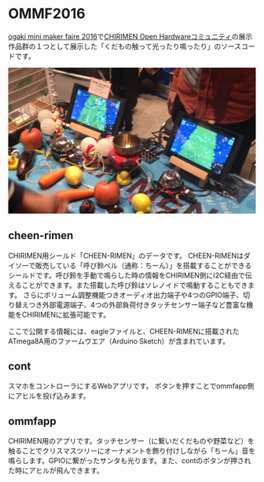 # OMMF2016 

[ogaki mini maker faire 2016](http://ommf.iamas.ac.jp/)で[CHIRIMEN Open Hardwareコミュニティ](https://github.com/chirimen-oh)の展示作品群の１つとして展示した「くだもの触って光ったり鳴ったり」のソースコードです。

![image.jpg](./image.jpg)

## cheen-rimen

CHIRIMEN用シールド「CHEEN-RIMEN」のデータです。
CHEEN-RIMENはダイソーで販売している「呼び鈴ベル（通称：ちーん）」を搭載することができるシールドです。呼び鈴を手動で鳴らした時の情報をCHIRIMEN側にI2C経由で伝えることができます。また搭載した呼び鈴はソレノイドで鳴動することもできます。
さらにボリューム調整機能つきオーディオ出力端子や4つのGPIO端子、切り替えつき外部電源端子、4つの外部負荷付きタッチセンサー端子など豊富な機能をCHIRIMENに拡張可能です。

ここで公開する情報には、eagleファイルと、CHEEN-RIMENに搭載されたATmega8A用のファームウエア（Arduino Sketch）が含まれています。

## cont

スマホをコントローラにするWebアプリです。
ボタンを押すことでommfapp側にアヒルを投げ込みます。

## ommfapp

CHIRIMEN用のアプリです。タッチセンサー（に繋いだくだものや野菜など）を触ることでクリスマスツリーにオーナメントを飾り付けしながら「ちーん」音を鳴らします。GPIOに繋がったサンタも光ります。また、contのボタンが押された時にアヒルが飛んできます。




